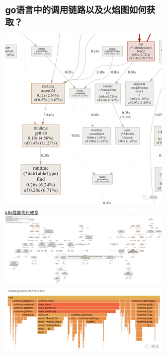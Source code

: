 # go语言中的调用链路以及火焰图如何获取？

![调用链路](call-chain.png)

[k8s性能优化修复](https://github.com/kubernetes/kubernetes/pull/111477)
![Share-a-single-etcd3-client-logger-across-all-clients](Share-a-single-etcd3-client-logger-across-all-clients.png)

![火焰图](fire.png)
